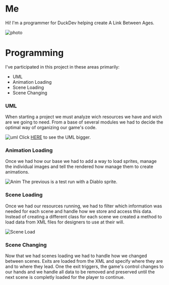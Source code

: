 <?xml encoding="UTF-8" ?>

# Me

Hi! I'm a programmer for DuckDev helping create A Link Between Ages.

![photo](https://avatars1.githubusercontent.com/u/9050447?v=3&s=460)


# Programming

I've participated in this project in these areas primarily:
- UML
- Animation Loading
- Scene Loading
- Scene Changing



### UML

When starting a project we must analyze wich resources we have and wich are we going to need. From a base of several modules we had to decide the optimal way of organizing our game's code. 

![uml](http://i.imgur.com/XOnmjrg.png)
Click [HERE](http://i.imgur.com/XOnmjrg.png) to see the UML bigger.


### Animation Loading

Once we had how our base we had to add a way to load sprites, manage the individual images and tell the rendered how manage them to create animations.


![Anim](https://i.gyazo.com/338e313f6883500257d21d3e45ae382a.gif)
The previous is a test run with a Diablo sprite.

### Scene Loading

Once we had our resources running, we had to filter which information was needed for each scene and handle how we store and access this data. Instead of creating a different class for each scene we created a method to load data from XML files for designers to use at their will.

![Scene Load](https://i.gyazo.com/33631512007bd89f1434f2e26b02ad52.png)



### Scene Changing

Now that we had scenes loading we had to handle how we changed between scenes. Exits are loaded from the XML and specify where they are and to where they lead. One the exit triggers, the game's control changes to our hands and we handle all data to be removed and preserved until the next scene is completly loaded for the player to continue.


